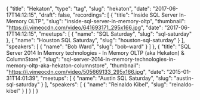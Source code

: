 {
  "title": "Hekaton",
  "type": "tag",
  "slug": "hekaton",
  "date": "2017-06-17T14:12:15",
  "draft": false,
  "recordings": [
    {
      "title": "Inside SQL Server In-Memory OLTP",
      "slug": "inside-sql-server-in-memory-oltp",
      "thumbnail": "https://i.vimeocdn.com/video/641693171_295x166.jpg",
      "date": "2017-06-17T14:12:15",
      "meetups": [
        {
          "name": "SQL Saturday",
          "slug": "sql-saturday"
        },
        {
          "name": "Houston SQL Saturday",
          "slug": "houston-sql-saturday"
        }
      ],
      "speakers": [
        {
          "name": "Bob Ward",
          "slug": "bob-ward"
        }
      ]
    },
    {
      "title": "SQL Server 2014 In Memory technologies - In Memory OLTP (aka Hekaton) & ColumnStore",
      "slug": "sql-server-2014-in-memory-technologies-in-memory-oltp-aka-hekaton-columnstore",
      "thumbnail": "https://i.vimeocdn.com/video/505669133_295x166.jpg",
      "date": "2015-01-31T14:01:39",
      "meetups": [
        {
          "name": "Austin SQL Saturday",
          "slug": "austin-sql-saturday"
        }
      ],
      "speakers": [
        {
          "name": "Reinaldo Kibel",
          "slug": "reinaldo-kibel"
        }
      ]
    }
  ]
}